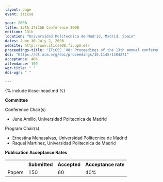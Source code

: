 ```yaml
---
layout: page
event: iticse

year: 2008
title: 13th ITiCSE Conference 2008
edition: 13th
location: "Universidad Politecnica de Madrid, Madrid, Spain"
dates: June 30-July 2, 2008
website: http://www.iticse08.fi.upm.es/
proceedings-title: "ITiCSE '08: Proceedings of the 13th annual conference on Innovation and technology in computer science education"  
doi: "https://dl.acm.org/doi/proceedings/10.1145/1384271"
acceptance: 40%
attendance: 199
wgr-title: " "
doi-wgr: " "

---
```


{% include iticse-head.md %}

**Committee**

Conference Chair(s)

-   June Amillo, Universidad Politecnica de Madrid

Program Chair(s)

-   Ernestina Menasalvas, Universidad Politecnica de Madrid
-   Raquel Martinez, Universidad Politecnica de Madrid

**Publication Acceptance Rates**

 <table class="table table-hover table-sm"><tbody><tr><th> </th>
<th>Submitted</th>
<th>Accepted</th>
<th>Acceptance rate</th>
</tr><tr><td>Papers</td>
<td>150</td>
<td>60</td>
<td>40%</td>

